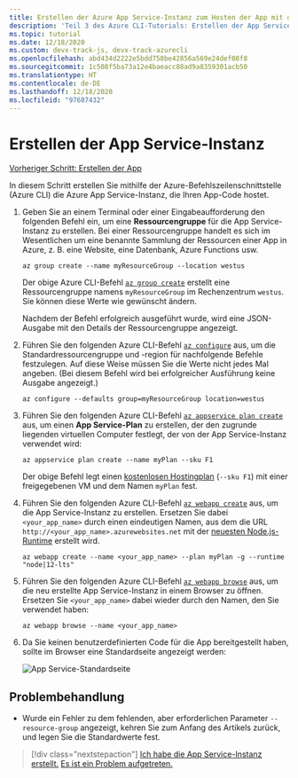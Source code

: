 ```yaml
---
title: Erstellen der Azure App Service-Instanz zum Hosten der App mit der Azure-Befehlszeilenschnittstelle
description: 'Teil 3 des Azure CLI-Tutorials: Erstellen der App Service-Instanz'
ms.topic: tutorial
ms.date: 12/18/2020
ms.custom: devx-track-js, devx-track-azurecli
ms.openlocfilehash: abd434d2222e5bdd758be42856a569e24def08f8
ms.sourcegitcommit: 1c508f5ba73a12e4baeacc88ad9a8359301acb50
ms.translationtype: HT
ms.contentlocale: de-DE
ms.lasthandoff: 12/18/2020
ms.locfileid: "97687432"
---
```

# <a name="create-the-app-service"></a>Erstellen der App Service-Instanz

[Vorheriger Schritt: Erstellen der App](tutorial-vscode-azure-cli-node-02.md)

In diesem Schritt erstellen Sie mithilfe der Azure-Befehlszeilenschnittstelle (Azure CLI) die Azure App Service-Instanz, die Ihren App-Code hostet.

1. Geben Sie an einem Terminal oder einer Eingabeaufforderung den folgenden Befehl ein, um eine **Ressourcengruppe** für die App Service-Instanz zu erstellen. Bei einer Ressourcengruppe handelt es sich im Wesentlichen um eine benannte Sammlung der Ressourcen einer App in Azure, z. B. eine Website, eine Datenbank, Azure Functions usw.

    ```azurecli
    az group create --name myResourceGroup --location westus
    ```

    Der obige Azure CLI-Befehl [`az group create`](/cli/azure/group?view=azure-cli-latest#az_group_create) erstellt eine Ressourcengruppe namens `myResourceGroup` im Rechenzentrum `westus`. Sie können diese Werte wie gewünscht ändern.

    Nachdem der Befehl erfolgreich ausgeführt wurde, wird eine JSON-Ausgabe mit den Details der Ressourcengruppe angezeigt.

1. Führen Sie den folgenden Azure CLI-Befehl [`az configure`](/cli/azure/config?view=azure-cli-latest) aus, um die Standardressourcengruppe und -region für nachfolgende Befehle festzulegen. Auf diese Weise müssen Sie die Werte nicht jedes Mal angeben. (Bei diesem Befehl wird bei erfolgreicher Ausführung keine Ausgabe angezeigt.)

    ```azurecli
    az configure --defaults group=myResourceGroup location=westus
    ```

1. Führen Sie den folgenden Azure CLI-Befehl [`az appservice plan create`](/cli/azure/appservice/plan?view=azure-cli-latest#az_appservice_plan_create) aus, um einen **App Service-Plan** zu erstellen, der den zugrunde liegenden virtuellen Computer festlegt, der von der App Service-Instanz verwendet wird:

    ```azurecli
    az appservice plan create --name myPlan --sku F1
    ```

    Der obige Befehl legt einen [kostenlosen Hostingplan](../../core/what-is-azure-for-javascript-development.md#free-tier-resources) (`--sku F1`) mit einer freigegebenen VM und dem Namen `myPlan` fest. 

1. Führen Sie den folgenden Azure CLI-Befehl [`az webapp create`](/cli/azure/webapp?view=azure-cli-latest#az_webapp_create) aus, um die App Service-Instanz zu erstellen. Ersetzen Sie dabei `<your_app_name>` durch einen eindeutigen Namen, aus dem die URL `http://<your_app_name>.azurewebsites.net` mit der [neuesten Node.js-Runtime](/cli/azure/webapp?view=azure-cli-latest#az_webapp_list_runtimes&preserve-view=false) erstellt wird. 

    ```azurecli
    az webapp create --name <your_app_name> --plan myPlan -g --runtime "node|12-lts"
    ```


1. Führen Sie den folgenden Azure CLI-Befehl [`az webapp browse`](/cli/azure/webapp?view=azure-cli-latest#az_webapp_browse) aus, um die neu erstellte App Service-Instanz in einem Browser zu öffnen. Ersetzen Sie `<your_app_name>` dabei wieder durch den Namen, den Sie verwendet haben:

    ```azurecli
    az webapp browse --name <your_app_name>
    ```

1. Da Sie keinen benutzerdefinierten Code für die App bereitgestellt haben, sollte im Browser eine Standardseite angezeigt werden:

    ![App Service-Standardseite](../../media/azure-cli/azure-default-page.png)

## <a name="troubleshooting"></a>Problembehandlung

* Wurde ein Fehler zu dem fehlenden, aber erforderlichen Parameter `--resource-group` angezeigt, kehren Sie zum Anfang des Artikels zurück, und legen Sie die Standardwerte fest. 

> [!div class="nextstepaction"]
> [Ich habe die App Service-Instanz erstellt.](tutorial-vscode-azure-cli-node-04.md) [Es ist ein Problem aufgetreten.](https://www.research.net/r/PWZWZ52?tutorial=node-deployment&step=create-website)
